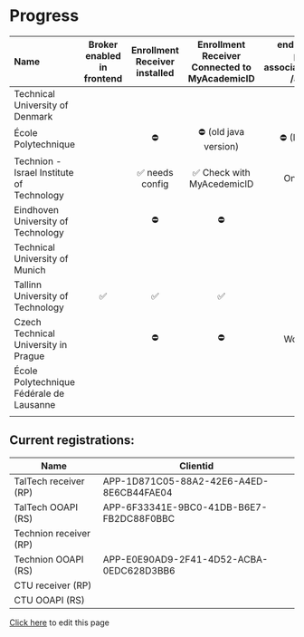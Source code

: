 # Progress

| Name                                      | Broker enabled in frontend | Enrollment Receiver installed | Enrollment Receiver  Connected to MyAcademicID | endpoints available persons/me associations/external/me  /assiciations/ | Connection information in ServiceRegistry | OOAPI endpoints connected to MyacademicID | Test accounts available | Tested incoming student | Tested outgoing student |
| :---------------------------------------- | :------------------------: | :---------------------------: | :--------------------------------------------: | :---------------------------------------------------------------------: | :---------------------------------------: | :---------------------------------------: | :---------------------: | :---------------------: | ----------------------: |
| Technical University of Denmark           |                            |                               |                                                |                                                                         |                                           |                                           |                         |                         |                         |
| École Polytechnique                       |                            |           ⛔                  |                       ⛔ (old java version)    |                             ⛔ (IP- restrictions)                       |                     ⛔                    |                    ⛔                     |                         |                         |                         |
| Technion - Israel Institute of Technology |                            | ✅  needs config             |      ✅ Check with MyAcedemicID                |                     Only persons/me                                     |                     ⛔                    |                    ⛔                     |                         |                         |                         |
| Eindhoven University of Technology        |                            |              ⛔               |                       ⛔                       |                                   ⛔                                    |                     ⛔                    |                    ⛔                     |         ✅              |                         |                         |
| Technical University of Munich            |                            |                               |                                                |                                                                         |                                           |                                           |                         |                         |                         |
| Tallinn University of Technology          |      ✅                    |              ✅               |                       ✅                       |                                   ✅                                    |                    ✅                     |                    ✅                     |                         |                         |                         |
| Czech Technical University in Prague      |                            |              ⛔               |                       ⛔                       |                       Work In Progress                                  |                    ⛔                     |                    ⛔                     |                         |                         |                         |
| École Polytechnique Fédérale de Lausanne  |
|                               |                                                |                                                                         |                                           |                                           |                         |                         |                         |

## Current registrations:

| Name | Clientid |
| --- | --- |
| TalTech receiver (RP) | APP-1D871C05-88A2-42E6-A4ED-8E6CB44FAE04 |
| TalTech OOAPI (RS) | APP-6F33341E-9BC0-41DB-B6E7-FB2DC88F0BBC |
| Technion receiver (RP)| |
| Technion OOAPI (RS) | APP-E0E90AD9-2F41-4D52-ACBA-0EDC628D3BB6 |
| CTU receiver (RP) | |
| CTU OOAPI (RS) | |

[Click here](https://github.com/SURFnet/eduxchange-eu-tech-docs/edit/main/progress.md)
to edit this page
